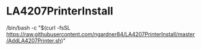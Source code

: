 # LA4207PrinterInstall

/bin/bash -c "$(curl -fsSL https://raw.githubusercontent.com/ngardner84/LA4207PrinterInstall/master/AddLA4207Printer.sh)"
